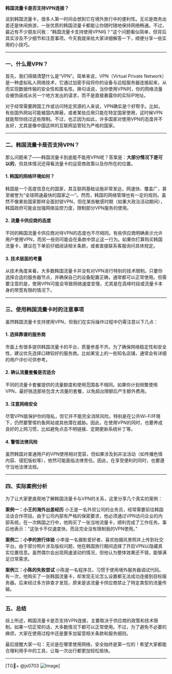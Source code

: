 **韩国流量卡是否支持VPN连接？**

说到韩国流量卡，很多人第一时间会想到它在境外旅行中的便利性。无论是商务出差还是休闲旅游，一张优质的韩国流量卡都能让你随时随地保持网络畅通。不过，最近有不少朋友问我：“韩国流量卡支持使用VPN吗？”这个问题看似简单，但背后其实涉及不少细节和注意事项。今天我就来给大家详细解答一下，顺便分享一些实用的小技巧。

---

### 一、什么是VPN？

首先，我们得搞清楚什么是“VPN”。简单来说，VPN（Virtual Private Network）是一种虚拟私人网络技术，它通过加密手段将你的设备与远程服务器连接起来，从而实现数据传输的安全性和匿名性。换句话说，当你使用VPN时，你的网络流量会被伪装成从另一个地方发出的请求，而不是直接暴露你的实际IP地址。

对于经常需要跨国工作或访问特定资源的人来说，VPN确实是个好帮手。比如，有些国外网站可能被国内屏蔽，或者某些应用只能在特定国家使用，这时候VPN就能帮你绕过这些限制。不过，也正因为如此，许多国家对使用VPN的态度并不友好，尤其是像中国这样的互联网监管较为严格的国家。

---

### 二、韩国流量卡是否支持VPN？

那么问题来了——韩国流量卡到底能不能用VPN呢？答案是：**大部分情况下是可以的**，但具体情况还得看流量卡的运营商政策以及你所在的位置。

#### 1. 韩国的网络环境如何？
韩国是一个高度信息化的国家，其互联网基础设施非常发达，网速快、覆盖广，甚至被誉为“全球网速最快的国家之一”。然而，韩国的网络管理也有一定的规则。虽然不像某些国家那样全面封锁VPN，但在某些敏感时期（如重大政治活动期间），韩国政府可能会加强网络监控力度，限制部分VPN服务的使用。

#### 2. 流量卡供应商的态度
不同的韩国流量卡供应商对待VPN的态度也不尽相同。有些供应商明确表示允许用户使用VPN，而另一些则可能会在条款中禁止这一行为。如果你打算购买韩国流量卡，建议在下单前仔细阅读相关条款，或者直接联系客服询问具体规定。

#### 3. 技术层面的考量
从技术角度来看，大多数韩国流量卡并没有对VPN进行特别的技术限制。只要你选择合适的服务器节点，并确保自己的设备配置正确，通常都可以正常使用。但需要注意的是，使用VPN可能会导致网络速度变慢，尤其是在高峰时段或流量卡本身的带宽有限的情况下。

---

### 三、使用韩国流量卡时的注意事项

虽然韩国流量卡支持使用VPN，但我们在实际操作过程中仍需注意以下几点：

#### 1. 选择靠谱的服务商
市面上有很多提供韩国流量卡的平台，质量参差不齐。为了确保网络稳定性和安全性，建议优先选择口碑较好的服务商。比如某宝上的一些知名店铺，通常会有详细的用户评价可供参考。

#### 2. 确认流量套餐是否适合
不同的流量卡套餐提供的流量额度和使用范围各不相同。如果你计划频繁使用VPN，最好挑选那些包含大流量的套餐，以免超出限额后产生额外费用。

#### 3. 注意网络安全
尽管VPN能保护你的隐私，但它并不能完全消除风险。特别是在公共Wi-Fi环境下，仍然要警惕钓鱼网站或其他潜在威胁。因此，在使用VPN的同时，也要养成良好的上网习惯，比如避免点击不明链接、定期更新系统补丁等。

#### 4. 警惕法律风险
虽然韩国对普通用户的VPN使用相对宽容，但如果涉及到非法活动（如传播色情内容、侵犯版权等），依然可能面临法律责任。因此，在享受便利的同时，也要遵守当地法律法规。

---

### 四、实际案例分析

为了让大家更直观地了解韩国流量卡与VPN的关系，这里分享几个真实的案例：

**案例一：小王的海外出差经历**
小王是一名外贸公司的业务员，经常需要前往韩国洽谈合作项目。由于公司内部有严格的保密要求，他必须通过VPN访问企业的内部系统。在一次韩国之行中，他购买了一张当地流量卡，顺利完成了工作任务。事后他表示：“这张卡不仅速度快，而且完全没有限制我的VPN使用。”

**案例二：小李的旅行体验**
小李是一名摄影爱好者，喜欢拍摄风景照并上传到社交平台。由于部分照片涉及版权问题，他在韩国旅行期间选择了开启VPN以隐藏真实位置信息。虽然偶尔会出现网速波动的情况，但他认为整体效果还不错，能够满足日常需求。

**案例三：小陈的失败尝试**
小陈是一名程序员，习惯于使用境外服务器调试代码。有一次，他购买了一张韩国流量卡，却发现无论怎么设置都无法成功连接到目标服务器。后来经过多方排查才发现，原来是该流量卡供应商禁止了特定类型的流量传输。

---

### 五、总结

综上所述，韩国流量卡是否支持VPN连接，主要取决于供应商的政策和技术限制。如果一切正常的话，大多数情况下都可以正常使用。不过，为了避免不必要的麻烦，大家在使用过程中还是要多加留意相关条款和服务细则。

最后提醒大家一句：无论是在哪里使用网络，安全始终是第一位的！希望大家都能合理利用手中的工具，让每一次出行都更加轻松愉快。

---

[TG💪+ @jx0703 ![Image](https://github.com/user-attachments/assets/dbca1d08-cadb-493c-b0ec-ad6f7a83f270)]